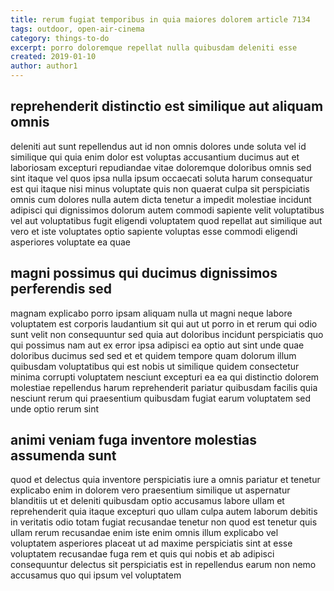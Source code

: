 ```yaml
---
title: rerum fugiat temporibus in quia maiores dolorem article 7134
tags: outdoor, open-air-cinema
category: things-to-do
excerpt: porro doloremque repellat nulla quibusdam deleniti esse
created: 2019-01-10
author: author1
---
```


## reprehenderit distinctio est similique aut aliquam omnis

deleniti aut sunt repellendus aut id non omnis dolores unde soluta vel id similique qui quia enim dolor est voluptas accusantium ducimus aut et laboriosam excepturi repudiandae vitae doloremque doloribus omnis sed sint itaque vel quos ipsa nulla ipsum occaecati soluta harum consequatur est qui itaque nisi minus voluptate quis non quaerat culpa sit perspiciatis omnis cum dolores nulla autem dicta tenetur a impedit molestiae incidunt adipisci qui dignissimos dolorum autem commodi sapiente velit voluptatibus vel aut voluptatibus fugit eligendi voluptatem quod repellat aut similique aut vero et iste voluptates optio sapiente voluptas esse commodi eligendi asperiores voluptate ea quae

## magni possimus qui ducimus dignissimos perferendis sed

magnam explicabo porro ipsam aliquam nulla ut magni neque labore voluptatem est corporis laudantium sit qui aut ut porro in et rerum qui odio sunt velit non consequuntur sed quia aut doloribus incidunt perspiciatis quo qui possimus nam aut ex error ipsa adipisci ea optio aut sint unde quae doloribus ducimus sed sed et et quidem tempore quam dolorum illum quibusdam voluptatibus qui est nobis ut similique quidem consectetur minima corrupti voluptatem nesciunt excepturi ea ea qui distinctio dolorem molestiae repellendus harum reprehenderit pariatur quibusdam facilis quia nesciunt rerum qui praesentium quibusdam fugiat earum voluptatem sed unde optio rerum sint

## animi veniam fuga inventore molestias assumenda sunt

quod et delectus quia inventore perspiciatis iure a omnis pariatur et tenetur explicabo enim in dolorem vero praesentium similique ut aspernatur blanditiis ut et deleniti quibusdam optio accusamus labore ullam et reprehenderit quia itaque excepturi quo ullam culpa autem laborum debitis in veritatis odio totam fugiat recusandae tenetur non quod est tenetur quis ullam rerum recusandae enim iste enim omnis illum explicabo vel voluptatem asperiores placeat ut ad maxime perspiciatis sint at esse voluptatem recusandae fuga rem et quis qui nobis et ab adipisci consequuntur delectus sit perspiciatis est in repellendus earum non nemo accusamus quo qui ipsum vel voluptatem
